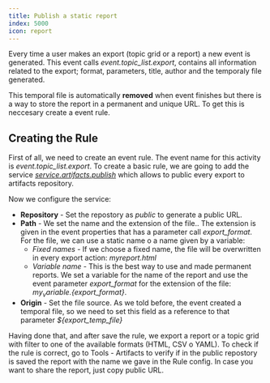 ```yaml
---
title: Publish a static report
index: 5000
icon: report
---
```


Every time a user makes an export (topic grid or a report) a new event is generated. This event calls
*event.topic_list.export*, contains all information related to the export; format, parameters, title, author and the
temporaly file generated.

This temporal file is automatically **removed** when event finishes but there is a way to store the report in
a permanent and unique URL. To get this is neccesary create a event rule.

## Creating the Rule

First of all, we need to create an event rule. The event name for this activity is *event.topic_list.export*. To create
a basic rule, we are going to add the service
*[service.artifacts.publish](/rules/palette/services/publish-files-according-catalog)* which allows to public every
export to artifacts repository.

Now we configure the service:

- **Repository** - Set the repostory as *public* to generate a public URL.
- **Path** - We set the name and the extension of the file.. The extension is given in the event properties that has
  a parameter call *export_format*. For the file, we can use a static name o a name given by a variable:
    - *Fixed names* - If we choose a fixed name, the file will be overwritten in every export action: *myreport.html*
    - *Variable name* - This is the best way to use and made permanent reports. We set a variable for the name of the
      report and use the event parameter *export_format* for the extension of the file:
*${my_variable}.${export_format}*.
- **Origin** - Set the file source. As we told before, the event created a temporal file, so we need to set this field
  as a reference to that parameter *${export_temp_file}*

Having done that, and after save the rule, we export a report or a topic grid with filter to one of the available
formats (HTML, CSV o YAML). To check if the rule is correct, go to Tools - Artifacts to verify if in the public
repostory is saved the report with the name we gave in the Rule config. In case you want to share the report, just copy
public URL.
